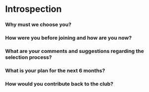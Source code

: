 # Introspection 
### Why must we choose you? 


### How were you before joining and how are you now?


### What are your comments and suggestions regarding the selection process?


### What is your plan for the next 6 months?


### How would you contribute back to the club?
